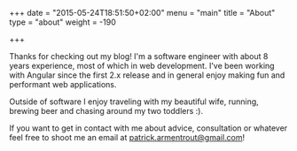 +++
date = "2015-05-24T18:51:50+02:00"
menu = "main"
title = "About"
type = "about"
weight = -190

+++

Thanks for checking out my blog! I'm a software engineer with about 8 years experience, most of which in web development.  I've been working with Angular since the first 2.x release and in general enjoy making fun and performant web applications. 

Outside of software I enjoy traveling with my beautiful wife, running, brewing beer and chasing around my two toddlers :).

If you want to get in contact with me about advice, consultation or whatever feel free to shoot me an email at <patrick.armentrout@gmail.com>!